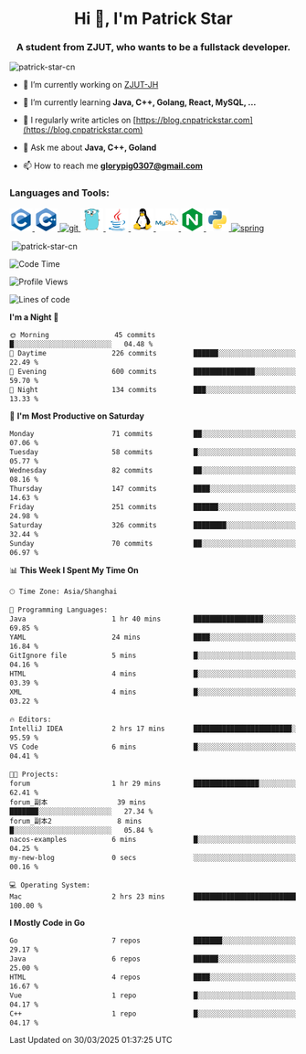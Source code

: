 <h1 align="center">Hi 👋, I'm Patrick Star</h1>
<h3 align="center">A student from ZJUT, who wants to be a fullstack developer.</h3>

<p align="left"> <img src="https://komarev.com/ghpvc/?username=patrick-star-cn&label=Profile%20views&color=0e75b6&style=flat" alt="patrick-star-cn" /> </p>

- 🔭 I’m currently working on [ZJUT-JH](https://github.com/zjutjh)

- 🌱 I’m currently learning **Java, C++, Golang, React, MySQL, ...**

- 📝 I regularly write articles on [https://blog.cnpatrickstar.com](https://blog.cnpatrickstar.com)

- 💬 Ask me about **Java, C++, Goland**

- 📫 How to reach me **glorypig0307@gmail.com**


<h3 align="left">Languages and Tools:</h3>
<p align="left"> 
  <a href="https://www.cprogramming.com/" target="_blank" rel="noreferrer"> 
    <img src="https://raw.githubusercontent.com/devicons/devicon/master/icons/c/c-original.svg" alt="c" width="40" height="40"/> 
  </a> 
  <a href="https://www.w3schools.com/cpp/" target="_blank" rel="noreferrer"> 
    <img src="https://raw.githubusercontent.com/devicons/devicon/master/icons/cplusplus/cplusplus-original.svg" alt="cplusplus" width="40" height="40"/> 
  </a> 
  <a href="https://git-scm.com/" target="_blank" rel="noreferrer"> 
    <img src="https://www.vectorlogo.zone/logos/git-scm/git-scm-icon.svg" alt="git" width="40" height="40"/> 
  </a> 
  <a href="https://golang.org" target="_blank" rel="noreferrer"> 
    <img src="https://raw.githubusercontent.com/devicons/devicon/master/icons/go/go-original.svg" alt="go" width="40" height="40"/> 
  </a> 
  <a href="https://www.java.com" target="_blank" rel="noreferrer"> 
    <img src="https://raw.githubusercontent.com/devicons/devicon/master/icons/java/java-original.svg" alt="java" width="40" height="40"/> 
  </a> 
  <a href="https://www.linux.org/" target="_blank" rel="noreferrer"> 
    <img src="https://raw.githubusercontent.com/devicons/devicon/master/icons/linux/linux-original.svg" alt="linux" width="40" height="40"/> 
  </a> 
  <a href="https://www.mysql.com/" target="_blank" rel="noreferrer"> 
    <img src="https://raw.githubusercontent.com/devicons/devicon/master/icons/mysql/mysql-original-wordmark.svg" alt="mysql" width="40" height="40"/> 
  </a> 
  <a href="https://www.nginx.com" target="_blank" rel="noreferrer"> 
    <img src="https://raw.githubusercontent.com/devicons/devicon/master/icons/nginx/nginx-original.svg" alt="nginx" width="40" height="40"/> 
  </a> 
  <a href="https://www.python.org" target="_blank" rel="noreferrer"> 
    <img src="https://raw.githubusercontent.com/devicons/devicon/master/icons/python/python-original.svg" alt="python" width="40" height="40"/> 
  </a> 
  <a href="https://spring.io/" target="_blank" rel="noreferrer"> 
    <img src="https://www.vectorlogo.zone/logos/springio/springio-icon.svg" alt="spring" width="40" height="40"/> 
  </a>
</p>

<p>&nbsp;<img align="center" src="https://github-readme-stats.vercel.app/api?username=patrick-star-cn&show_icons=true&locale=en" alt="patrick-star-cn" /></p>

<!--START_SECTION:waka-->
![Code Time](http://img.shields.io/badge/Code%20Time-805%20hrs%2015%20mins-blue)

![Profile Views](http://img.shields.io/badge/Profile%20Views-0-blue)

![Lines of code](https://img.shields.io/badge/From%20Hello%20World%20I%27ve%20Written-5.2%20million%20lines%20of%20code-blue)

**I'm a Night 🦉** 

```text
🌞 Morning                45 commits          █░░░░░░░░░░░░░░░░░░░░░░░░   04.48 % 
🌆 Daytime                226 commits         ██████░░░░░░░░░░░░░░░░░░░   22.49 % 
🌃 Evening                600 commits         ███████████████░░░░░░░░░░   59.70 % 
🌙 Night                  134 commits         ███░░░░░░░░░░░░░░░░░░░░░░   13.33 % 
```
📅 **I'm Most Productive on Saturday** 

```text
Monday                   71 commits          ██░░░░░░░░░░░░░░░░░░░░░░░   07.06 % 
Tuesday                  58 commits          █░░░░░░░░░░░░░░░░░░░░░░░░   05.77 % 
Wednesday                82 commits          ██░░░░░░░░░░░░░░░░░░░░░░░   08.16 % 
Thursday                 147 commits         ████░░░░░░░░░░░░░░░░░░░░░   14.63 % 
Friday                   251 commits         ██████░░░░░░░░░░░░░░░░░░░   24.98 % 
Saturday                 326 commits         ████████░░░░░░░░░░░░░░░░░   32.44 % 
Sunday                   70 commits          ██░░░░░░░░░░░░░░░░░░░░░░░   06.97 % 
```


📊 **This Week I Spent My Time On** 

```text
🕑︎ Time Zone: Asia/Shanghai

💬 Programming Languages: 
Java                     1 hr 40 mins        █████████████████░░░░░░░░   69.85 % 
YAML                     24 mins             ████░░░░░░░░░░░░░░░░░░░░░   16.84 % 
GitIgnore file           5 mins              █░░░░░░░░░░░░░░░░░░░░░░░░   04.16 % 
HTML                     4 mins              █░░░░░░░░░░░░░░░░░░░░░░░░   03.39 % 
XML                      4 mins              █░░░░░░░░░░░░░░░░░░░░░░░░   03.22 % 

🔥 Editors: 
IntelliJ IDEA            2 hrs 17 mins       ████████████████████████░   95.59 % 
VS Code                  6 mins              █░░░░░░░░░░░░░░░░░░░░░░░░   04.41 % 

🐱‍💻 Projects: 
forum                    1 hr 29 mins        ████████████████░░░░░░░░░   62.41 % 
forum_副本                 39 mins             ███████░░░░░░░░░░░░░░░░░░   27.34 % 
forum_副本2                8 mins              █░░░░░░░░░░░░░░░░░░░░░░░░   05.84 % 
nacos-examples           6 mins              █░░░░░░░░░░░░░░░░░░░░░░░░   04.25 % 
my-new-blog              0 secs              ░░░░░░░░░░░░░░░░░░░░░░░░░   00.16 % 

💻 Operating System: 
Mac                      2 hrs 23 mins       █████████████████████████   100.00 % 
```

**I Mostly Code in Go** 

```text
Go                       7 repos             ███████░░░░░░░░░░░░░░░░░░   29.17 % 
Java                     6 repos             ██████░░░░░░░░░░░░░░░░░░░   25.00 % 
HTML                     4 repos             ████░░░░░░░░░░░░░░░░░░░░░   16.67 % 
Vue                      1 repo              █░░░░░░░░░░░░░░░░░░░░░░░░   04.17 % 
C++                      1 repo              █░░░░░░░░░░░░░░░░░░░░░░░░   04.17 % 
```




 Last Updated on 30/03/2025 01:37:25 UTC
<!--END_SECTION:waka-->